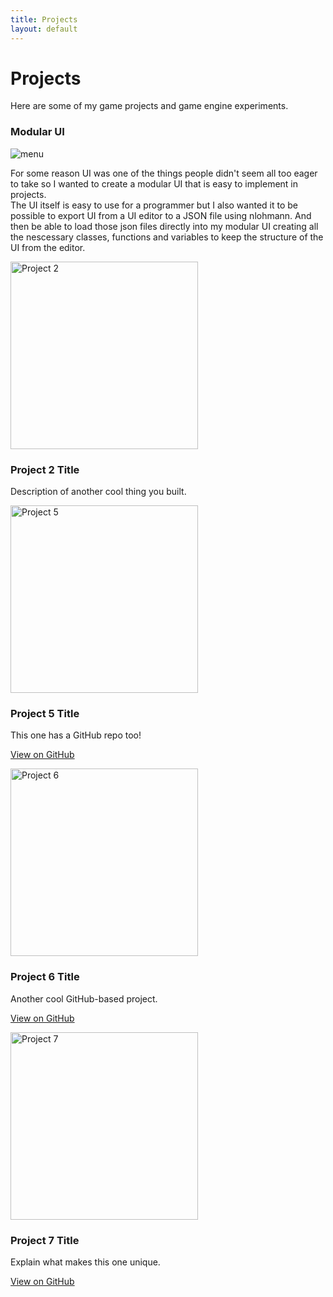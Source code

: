 ```yaml
---
title: Projects
layout: default
---
```


# Projects  
Here are some of my game projects and game engine experiments.

<div class="project-gallery">

<!-- Project 1 -->
<div class="project">
  <h3>Modular UI</h3>
<img src="{{ '/assets/images/menu.gif' | relative_url }}" alt="menu" />
  <p>  For some reason UI was one of the things people didn't seem all too eager to take so I wanted to create a modular UI that is easy to implement in projects. 
       <br/>The UI itself is easy to use for a programmer but I also wanted it to be possible to export UI from a UI editor to a JSON file using nlohmann. And then be able
       to load those json files directly into my modular UI creating all the nescessary classes, functions and variables to keep the structure of the UI from the editor.</p>
</div>

<!-- Project 2 -->
<div class="project">
  <img src="{{ site.baseurl }}/assets/images/project2.png" alt="Project 2" width="300" />
  <h3>Project 2 Title</h3>
  <p>Description of another cool thing you built.</p>
</div>

<!-- Project 5 with GitHub -->
<div class="project">
  <img src="{{ site.baseurl }}/assets/images/project5.png" alt="Project 5" width="300" />
  <h3>Project 5 Title</h3>
  <p>This one has a GitHub repo too!</p>
  <p><a href="https://github.com/yourusername/project5" target="_blank">View on GitHub</a></p>
</div>

<!-- Project 6 with GitHub -->
<div class="project">
  <img src="{{ site.baseurl }}/assets/images/project6.png" alt="Project 6" width="300" />
  <h3>Project 6 Title</h3>
  <p>Another cool GitHub-based project.</p>
  <p><a href="https://github.com/yourusername/project6" target="_blank">View on GitHub</a></p>
</div>

<!-- Project 7 with GitHub -->
<div class="project">
  <img src="{{ site.baseurl }}/assets/images/project7.png" alt="Project 7" width="300" />
  <h3>Project 7 Title</h3>
  <p>Explain what makes this one unique.</p>
  <p><a href="https://github.com/yourusername/project7" target="_blank">View on GitHub</a></p>
</div>

</div>
